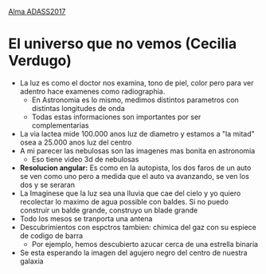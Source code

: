 [Alma ADASS2017](Alma-ADASS2017.md)
# El universo que no vemos (Cecilia Verdugo)

* La luz es como el doctor nos examina, tono de piel, color pero para ver adentro hace examenes como radiographia.
  * En Astronomia es lo mismo, medimos distintos parametros con distintas longitudes de onda
  * Todas estas informaciones son importantes por ser complementarias
* La via lactea mide 100.000 anos luz de diametro y estamos a "la mitad" osea a 25.000 anos luz del centro
* A mi parecer las nebulosas son las imagenes mas bonita en astronomia
  * Eso tiene video 3d de nebulosas
* __Resolucion angular:__ Es como en la autopista, los dos faros de un auto se ven como uno pero a medida que el auto va avanzando, se ven los dos y se seraran
* La Imaginese que la luz sea una lluvia que cae del cielo y yo quiero recolectar lo maximo de agua possible con baldes. Si no puedo construir un balde grande, construyo un blade grande
* Todo los mesos se tranporta una antena
* Descubrimientos con espctros tambien: chimica del gaz con su espiece de codigo de barra
  * Por ejemplo, hemos descubierto azucar cerca de una estrella binaria
* Se esta esperando la imagen del agujero negro del centro de nuestra galaxia
